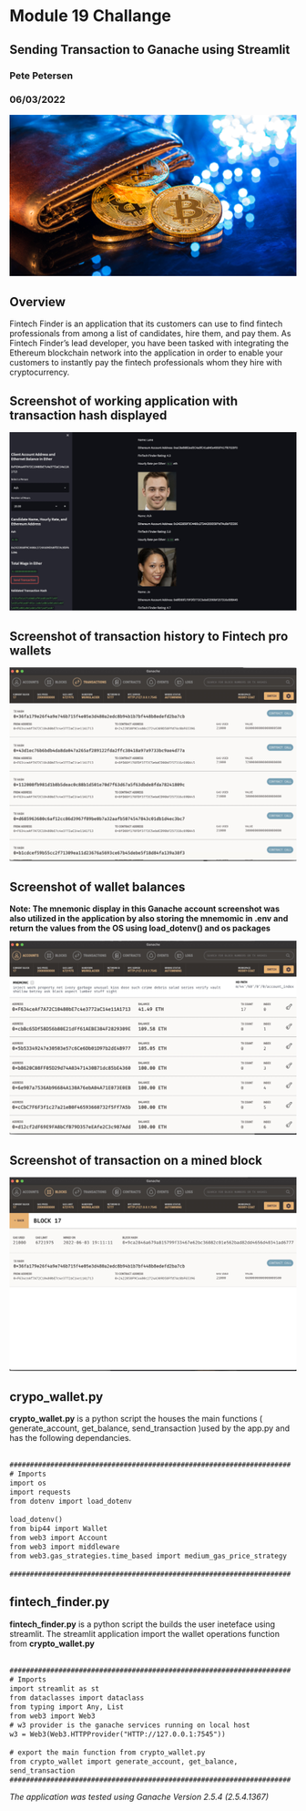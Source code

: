 # Module 19 Challange

## Sending Transaction to Ganache using Streamlit

### Pete Petersen

### 06/03/2022  

![Header Image](images/19-4-challenge-image.png)

## Overview

Fintech Finder is an application that its customers can use to find fintech professionals from among a list of candidates, hire them, and pay them. As Fintech Finder’s lead developer, you have been tasked with integrating the Ethereum blockchain network into the application in order to enable your customers to instantly pay the fintech professionals whom they hire with cryptocurrency.  

## Screenshot of working application with transaction hash displayed

![Header Image](images/working_app_with_valid_tx_hash.jpg)

## Screenshot of transaction history to Fintech pro wallets

![Add a Block](images/ganache_fintech_tx.jpg)  

## Screenshot of wallet balances

**Note:  The mnemonic display in this Ganache account screenshot was also utilized in the application by also storing the mnemomic in .env and return the values from the OS using load_dotenv() and os packages**

![Add a Block](images/ganache_fintech_balances.jpg)  

## Screenshot of transaction on a mined block

![Add a Block](images/ganache_tx_on_mined_block.jpg)  

## crypo_wallet.py

**crypto_wallet.py** is a python script the houses the main functions ( generate_account, get_balance, send_transaction )used by the app.py and has the following dependancies.

```

#####################################################################
# Imports
import os
import requests
from dotenv import load_dotenv

load_dotenv()
from bip44 import Wallet
from web3 import Account
from web3 import middleware
from web3.gas_strategies.time_based import medium_gas_price_strategy

#####################################################################
```

## fintech_finder.py

**fintech_finder.py** is a python script the builds the user ineteface using streamlit.  The streamlit application import the wallet operations function from **crypto_wallet.py**

```

#####################################################################
# Imports
import streamlit as st
from dataclasses import dataclass
from typing import Any, List
from web3 import Web3
# w3 provider is the ganache services running on local host
w3 = Web3(Web3.HTTPProvider("HTTP://127.0.0.1:7545"))

# export the main function from crypto_wallet.py
from crypto_wallet import generate_account, get_balance, send_transaction
#####################################################################
```

*The application was tested using Ganache Version 2.5.4 (2.5.4.1367)*
